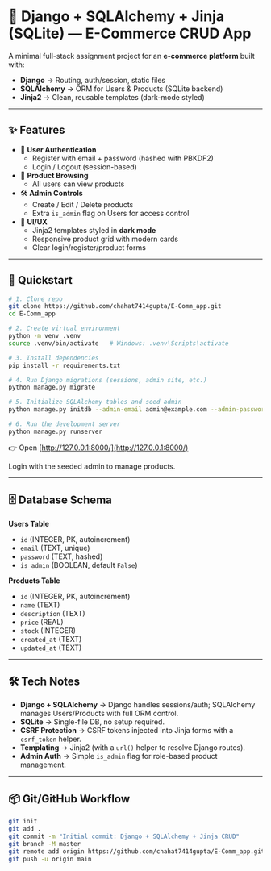 # 🛒 Django + SQLAlchemy + Jinja (SQLite) — E-Commerce CRUD App  

A minimal full-stack assignment project for an **e-commerce platform** built with:  
- **Django** → Routing, auth/session, static files  
- **SQLAlchemy** → ORM for Users & Products (SQLite backend)  
- **Jinja2** → Clean, reusable templates (dark-mode styled)  

---

## ✨ Features  
- 🔑 **User Authentication**  
  - Register with email + password (hashed with PBKDF2)  
  - Login / Logout (session-based)  
- 👀 **Product Browsing**  
  - All users can view products  
- 🛠️ **Admin Controls**  
  - Create / Edit / Delete products  
  - Extra `is_admin` flag on Users for access control  
- 🧩 **UI/UX**  
  - Jinja2 templates styled in **dark mode**  
  - Responsive product grid with modern cards  
  - Clear login/register/product forms  

---

## 🚀 Quickstart  

```bash
# 1. Clone repo
git clone https://github.com/chahat7414gupta/E-Comm_app.git
cd E-Comm_app

# 2. Create virtual environment
python -m venv .venv
source .venv/bin/activate   # Windows: .venv\Scripts\activate

# 3. Install dependencies
pip install -r requirements.txt

# 4. Run Django migrations (sessions, admin site, etc.)
python manage.py migrate

# 5. Initialize SQLAlchemy tables and seed admin
python manage.py initdb --admin-email admin@example.com --admin-password admin123

# 6. Run the development server
python manage.py runserver
```

👉 Open [http://127.0.0.1:8000/](http://127.0.0.1:8000/)  

Login with the seeded admin to manage products.  

---

## 🗄️ Database Schema  

**Users Table**  
- `id` (INTEGER, PK, autoincrement)  
- `email` (TEXT, unique)  
- `password` (TEXT, hashed)  
- `is_admin` (BOOLEAN, default `False`)  

**Products Table**  
- `id` (INTEGER, PK, autoincrement)  
- `name` (TEXT)  
- `description` (TEXT)  
- `price` (REAL)  
- `stock` (INTEGER)  
- `created_at` (TEXT)  
- `updated_at` (TEXT)  

---

## 🛠️ Tech Notes  

- **Django + SQLAlchemy** → Django handles sessions/auth; SQLAlchemy manages Users/Products with full ORM control.  
- **SQLite** → Single-file DB, no setup required.  
- **CSRF Protection** → CSRF tokens injected into Jinja forms with a `csrf_token` helper.  
- **Templating** → Jinja2 (with a `url()` helper to resolve Django routes).  
- **Admin Auth** → Simple `is_admin` flag for role-based product management.  

---

## 📦 Git/GitHub Workflow  

```bash
git init
git add .
git commit -m "Initial commit: Django + SQLAlchemy + Jinja CRUD"
git branch -M master
git remote add origin https://github.com/chahat7414gupta/E-Comm_app.git
git push -u origin main
```
